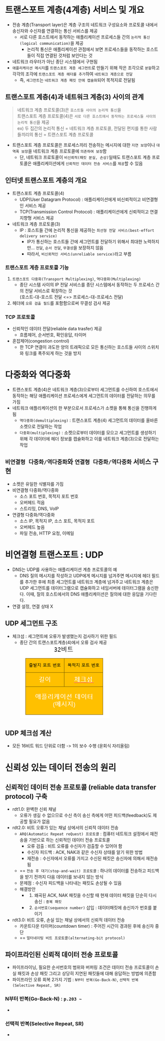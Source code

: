 # 트랜스포트 계층(4계층) 서비스 및 개요
- 전송 계층(Transport layer)은 계층 구조의 네트워크 구성요소와 프로토콜 내에서 송신자와 수신자를 연결하는 통신 서비스를 제공
    - 서로 다른 호스트에서 동작하는 애플리케이션 프로세스들 간의 `논리적 통신(logical communication)`을 제공
        - 논리적 통신은 애플리케이션 관점에서 보면 프로세스들을 동작하는 호스트들이 직접 연결된 것처럼 보인다는 것
- 네트워크 라우터가 아닌 종단 시스템에서 구현됨
- `애플리케이션 메시지`를 `트랜스포트 계층 세그먼트`로 만들기 위해 작은 조각으로 `분할`하고 각각의 조각에 `트랜스포트 계층 헤더를 추가`하여 `네트워크 계층으로 전달`
    - 즉, `세그먼트`는 `네트워크 계층 패킷 안에 캡슐화`되어 목적지로 전달됨

## 트랜스포트 계층(4)과 네트워크 계층(3) 사이의 관계
> 네트워크 계층 프로토콜(3)은 `호스트들 사이의 논리적 통신`을   
> 트랜스포트 계층 프로토콜(4)은 `서로 다른 호스트에서 동작하는 프로세스들 사이의 논리적 통신`을 제공  
> ex) 두 집간의 논리적 통신 = 네트워크 계층 프로토콜, 전달된 편지를 통한 사람들끼리의 통신 = 트랜스포트 계층 프로토콜

- 트랜스포트 계층 프로토콜은 프로세스끼리 전송하는 메시지에 대한 `지연 보장`이나 `대역폭 보장`을 네트워크 계층 프로토콜에 `의존하여 보장`함
    - 단, 네트워크 프로토콜이 `비신뢰적(패킷 분실, 손상)`일때도 트랜스포트 계층 프로토콜은 애플리케이션에게 `신뢰적인 데이터 전송 서비스`를 `제공`할 수 있음

## 인터넷 트랜스포트 계층의 개요
- 트랜스포트 계층 프로토콜(4)
    - UDP(User Datagram Protocol) : 애플리케이션에게 비신뢰적이고 비연결형인 서비스 제공
    - TCP(Transmission Control Protocol) : 애플리케이션에게 신뢰적이고 연결지향형 서비스 제공
- 네트워크 계층 프로토콜(3)
    - IP : 호스트들 간에 논리적 통신을 제공하는 `최선형 전달 서비스(best-effort delivery service)`
        - IP가 통신하는 호스트들 간에 세그먼트를 전달하기 위해서 최대한 노력하지만... `전달`, `순서 전달`, `무결성`을 보장하지 않음
        - 따라서, `비신뢰적인 서비스(unreliable service)`라고 부름 

### 트랜스포트 계층 프로토콜 기능
1. `트랜스포트 다중화(Transport Multiplexing)`, `역다중화(Multiplexing)`
    - 종단 시스템 사이의 IP 전달 서비스를 종단 시스템에서 동작하는 두 프로세스 간의 전달 서비스로 확장하는 것   
      (호스트-대-호스트 전달 <=> 프로세스-대-프로세스 전달)
2. 헤더에 `오류 검출 필드`를 포함함으로써 무결성 검사 제공

### TCP 프로토콜
- 신뢰적인 데이터 전달(reliable data trasfer) 제공
    - 흐름제어, 순서번호, 확인응답, 타이머
- 혼잡제어(congestion control) 
    - 한 TCP 연결이 과도한 양의 트래픽으로 모든 통신하는 호스트들 사이의 스위치와 링크를 폭주되게 하는 것을 방지

# 다중화와 역다중화
- 트랜스포트 계층(4)은 네트워크 계층(3)으로부터 세그먼트를 수신하여 호스트에서 동작하는 해당 애플리케이션 프로세스에게 세그먼트의 데이터를 전달하는 의무를 가짐
- 네트워크 애플리케이션의 한 부분으로서 프로세스가 소켓을 통해 통신을 진행하게 됨
    - `역다중화(demultiplexing)` : 트랜스포트 계층(4) 세그먼트의 데이터를 올바른 소켓으로 전달하는 작업
    - `다중화(multiplexing)` : 소켓으로부터 데이터를 모으고 세그먼트를 생성하기 위해 각 데이터에 헤더 정보를 캡슐화하고 이를 네트워크 계층(3)으로 전달하는 작업
 
## `비연결형 다중화/역다중화`와 `연결형 다중화/역다중화` 서비스 구현  
- 소켓은 유일한 식별자를 가짐
- 비연결형 다중화/역다중화
    - 소스 포트 번호, 목적지 포트 번호
    - 오버헤드 적음
    - 스트리밍, DNS, VoIP
- 연결형 다중화/역다중화
    - 소스 IP, 목적지 IP, 소스 포트, 목적지 포트
    - 오버헤드 높음
    - 파일 전송, HTTP 요청, 이메일

# 비연결형 트랜스포트 : UDP
- DNS는 UDP를 사용하는 애플리케이션 계층 프로토콜의 예
    - DNS 질의 메시지를 작성하고 UDP에게 메시지를 넘겨주면 메시지에 헤더 필드를 추가한 후에 최종 세그먼트를 네트워크 계층에 넘겨주고 네트워크 계층은 UDP 세그먼트를 데이터그램으로 캡슐화하고 네임서버에 데이터그램을 송신한다. 이때, 질의 호스트에서의 DNS 애플리케이션은 질의에 대한 응답을 기다린다.
- 연결 설정, 연결 상태 X

## UDP 세그먼트 구조 
- 체크섬 : 세그먼트에 오류가 발생했는지 검사하기 위한 필드
    - 종단 간의 트랜스포트계층(4)에서 오류 검사 제공  
![alt text](image-1.png)

## UDP 체크섬 계산
- 모든 16비트 워드 단위로 더함 -> 1의 보수 수행 (윤회식 자리올림)  

# 신뢰성 있는 데이터 전송의 원리
## 신뢰적인 데이터 전송 프로토콜 (reliable data transfer protocol) 구축
- rdt1.0: 완벽한 신뢰 채널
    - 오류가 생길 수 없으므로 수신 측이 송신 측에게 어떤 피드백(feedback)도 제공할 필요가 없음
- rdt2.0: 비트 오류가 있는 채널 상에서의 신뢰적 데이터 전송
    - `ARQ(Automatic Repeat reQuest) 프로토콜` : 컴퓨터 네트워크 설정에서 재전송을 기반으로 하는 신뢰적인 데이터 전송 프로토콜
        - 오류 검출 : 비트 오류를 수신자가 검출할 수 있어야 함
        - 수신자 피드백 : ACK, NAK과 같은 수신자 상태를 알기 위한 방법
        - 재전송 : 수신자에서 오류를 가지고 수신된 패킷은 송신자에 의해서 재전송됨
    - == `전송 후 대기(stop-and-wait) 프로토콜` : 하나의 데이터를 전송하고 피드백을 받기 전까지 다음 데이터를 보내지 않는 방식
    - 문제점 : 수신자 피드백을 나타내는 패킷도 손상될 수 있음
    - 해결방안 
        - 1) 왜곡된 ACK, NAK 패킷을 수신할 때 현재 데이터 패킷을 단순히 다시 송신 : `중복 패킷`
        - 2) `순서번호(sequence number)` 삽입 : 데이터패킷에 송신자가 번호를 붙이기
- rdt3.0: 비트 오류, 손실 있는 채널 상에서의 신뢰적 데이터 전송
    - 카운트다운 타이머(countdown timer) : 주어진 시간이 경과된 후에 송신자 중단
    - == `얼터네이팅 비트 프로토콜(alternating-bit protocol)`

## 파이프라인된 신뢰적 데이터 전송 프로토콜
- 파이프라이닝, 필요한 순서번호의 범위와 버퍼링 조건은 데이터 전송 프로토콜이 손실 패킷과 손상 패킷    그리고 상당히 지연된 패킷들에 대해 응답하는 방법에 의존함
- 파이프라인 오류 회복 2가지 기법 : `N부터 반복(Go-Back-N)`, `선택적 반복(Selective Repeat, SR)` 

### N부터 반복(Go-Back-N) : `p.203 ~`
- 

### 선택적 반복(Selective Repeat, SR)
- 

